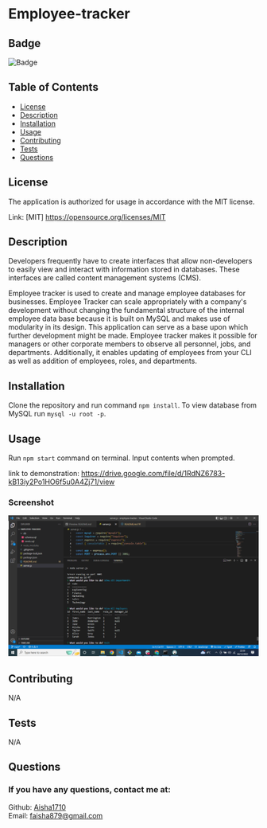 # Employee-tracker

## Badge

![Badge](http://img.shields.io/badge/license-MIT-blue.png)
<br>

## Table of Contents

- [License](#license)
- [Description](#description)
- [Installation](#installation)
- [Usage](#usage)
- [Contributing](#contributing)
- [Tests](#tests)
- [Questions](#questions)

## License

The application is authorized for usage in accordance with the MIT license.

Link: [MIT] https://opensource.org/licenses/MIT

## Description

Developers frequently have to create interfaces that allow non-developers to easily view and interact with information stored in databases. These interfaces are called content management systems (CMS).

Employee tracker is used to create and manage employee databases for businesses. Employee Tracker can scale appropriately with a company's development without changing the fundamental structure of the internal employee data base because it is built on MySQL and makes use of modularity in its design. This application can serve as a base upon which further development might be made. Employee tracker makes it possible for managers or other corporate members to observe all personnel, jobs, and departments. Additionally, it enables updating of employees from your CLI as well as addition of employees, roles, and departments.

## Installation

Clone the repository and run command `npm install`. To view database from MySQL run `mysql -u root -p`.

## Usage

Run `npm start` command on terminal. Input contents when prompted.

link to demonstration: https://drive.google.com/file/d/1RdNZ6783-kB13iy2Po1HO6f5u0A4Zj71/view

### Screenshot

![snippet of code.](</assests/images/Screenshot (17).png>)

## Contributing

N/A

## Tests

N/A

## Questions

### If you have any questions, contact me at:

Github: [Aisha1710](https://github.com/Aisha1710)
<br>
Email: faisha879@gmail.com
